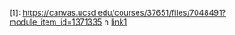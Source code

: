 [1]: https://canvas.ucsd.edu/courses/37651/files/7048491?module_item_id=1371335 h
[link1](https://something.com)